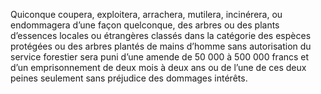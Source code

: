 Quiconque coupera, exploitera, arrachera, mutilera, incinérera, ou endommagera d’une façon quelconque, des arbres ou des plants d’essences locales ou étrangères classés dans la catégorie des espèces protégées ou des arbres plantés de mains d’homme sans autorisation du service forestier sera puni d’une amende de 50 000 à 500 000 francs et d’un emprisonnement de deux mois à deux ans ou de l’une de ces deux peines seulement sans préjudice des dommages intérêts.